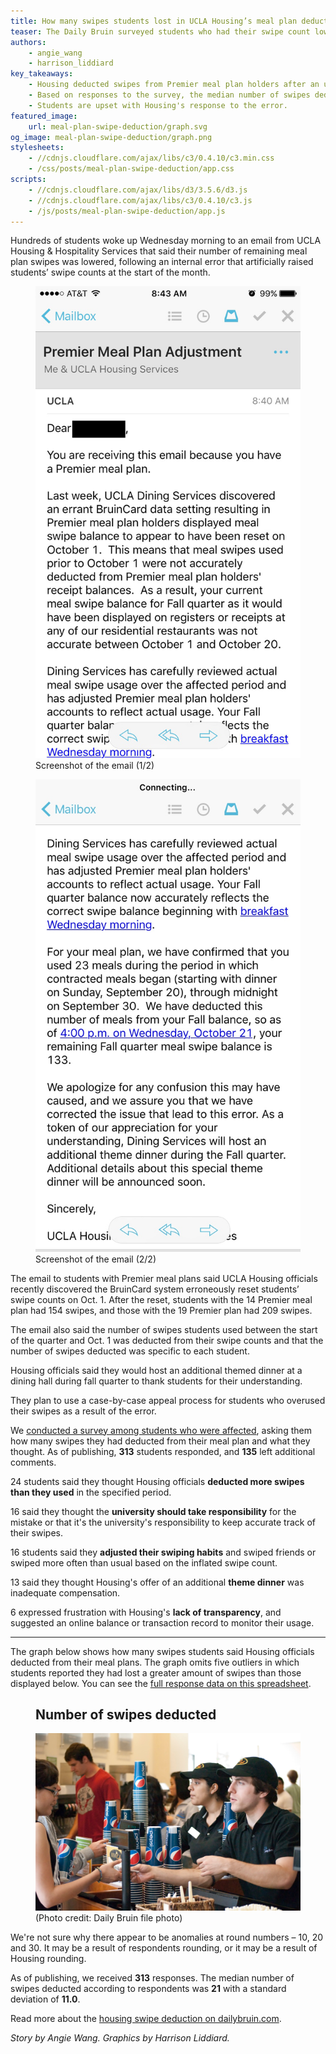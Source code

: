 ```yaml
---
title: How many swipes students lost in UCLA Housing’s meal plan deduction
teaser: The Daily Bruin surveyed students who had their swipe count lowered.
authors:
    - angie_wang
    - harrison_liddiard
key_takeaways:
    - Housing deducted swipes from Premier meal plan holders after an unintentional increase.
    - Based on responses to the survey, the median number of swipes deducted was **21**.
    - Students are upset with Housing's response to the error.
featured_image:
    url: meal-plan-swipe-deduction/graph.svg
og_image: meal-plan-swipe-deduction/graph.png
stylesheets:
    - //cdnjs.cloudflare.com/ajax/libs/c3/0.4.10/c3.min.css
    - /css/posts/meal-plan-swipe-deduction/app.css
scripts:
    - //cdnjs.cloudflare.com/ajax/libs/d3/3.5.6/d3.js
    - //cdnjs.cloudflare.com/ajax/libs/c3/0.4.10/c3.js
    - /js/posts/meal-plan-swipe-deduction/app.js
---
```


Hundreds of students woke up Wednesday morning to an email from UCLA Housing & Hospitality Services that said their number of remaining meal plan swipes was lowered, following an internal error that artificially raised students’ swipe counts at the start of the month.

<figure class="image right">
    <img src="/img/posts/meal-plan-swipe-deduction/email-screenshot-1.jpg"/>
    <figcaption>Screenshot of the email (1/2)</figcaption>
</figure>

<figure class="image right">
    <img src="/img/posts/meal-plan-swipe-deduction/email-screenshot-2.jpg"/>
    <figcaption>Screenshot of the email (2/2)</figcaption>
</figure>

The email to students with Premier meal plans said UCLA Housing officials recently discovered the BruinCard system erroneously reset students’ swipe counts on Oct. 1. After the reset, students with the 14 Premier meal plan had 154 swipes, and those with the 19 Premier plan had 209 swipes.

The email also said the number of swipes students used between the start of the quarter and Oct. 1 was deducted from their swipe counts and that the number of swipes deducted was specific to each student.

Housing officials said they would host an additional themed dinner at a dining hall during fall quarter to thank students for their understanding.

They plan to use a case-by-case appeal process for students who overused their swipes as a result of the error.

We [conducted a survey among students who were affected](https://docs.google.com/a/g.ucla.edu/forms/d/1R1T99kVaP13nFn_0uaNJtfRxjGp5caGrzLrgJAJeTUg/viewform?usp=send_form#start=invite), asking them how many swipes they had deducted from their meal plan and what they thought. As of publishing, **313** students responded, and **135** left additional comments.

<span class="big-number">24</span> students said they thought Housing officials **deducted more swipes than they used** in the specified period.

<span class="big-number">16</span> said they thought  the **university should take responsibility** for the mistake or that it's the university's responsibility to keep accurate track of their swipes.

<span class="big-number">16</span> students said they **adjusted their swiping habits** and swiped friends or swiped more often than usual based on the inflated swipe count.

<span class="big-number">13</span> said they thought Housing's offer of an additional **theme dinner** was inadequate compensation.

<span class="big-number">6</span> expressed frustration with Housing's **lack of transparency**, and suggested an online balance or transaction record to monitor their usage.

<hr id="visualization"/>

The graph below shows how many swipes students said Housing officials deducted from their meal plans. The graph omits five outliers in which students reported they had lost a greater amount of swipes than those displayed below. You can see the [full response data on this spreadsheet](https://docs.google.com/a/g.ucla.edu/spreadsheets/d/1HUyfwNCODB5R0a8rmIoDQb3uCpIR7F4T5B-DP1sWBRA/edit?usp=sharing).

<figure class="chart-container">
    <h2>Number of swipes deducted</h2>
    <div class="chart" id="distribution-chart"></div>
</figure>

<figure class="image right">
    <img src="/img/posts/meal-plan-swipe-deduction/bruin-cafe.jpg"/>
    <figcaption>(Photo credit: Daily Bruin file photo)</figcaption>
</figure>

We're not sure why there appear to be anomalies at round numbers – 10, 20 and 30. It may be a result of respondents rounding, or it may be a result of Housing rounding.

As of publishing, we received **313** responses. The median number of swipes deducted according to respondents was **21** with a standard deviation of **11.0**.

Read more about the [housing swipe deduction on dailybruin.com](http://dailybruin.com/2015/10/21/ucla-housing-reduces-swipes-for-some-hill-residents-after-internal-error/).

*Story by Angie Wang. Graphics by Harrison Liddiard.*
